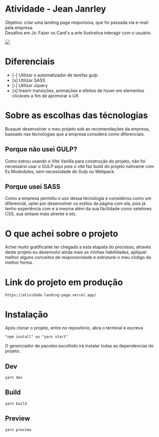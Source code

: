 <h1>Atividade - Jean Janrley</h1>
<p>
	Objetivo: criar uma landing page responsiva, que foi passada via e-mail pela empresa.<br/>
	Desafios em Js: Fazer os Card's a arte Ilustrativa interagir com o usuário.<br/>
</p>

<img src="dist/assets/header-1920.2203da71.png"><br/>

<h1>Diferenciais</h1>
<ul>
	<li>[-] Utilizar o automatizador de tarefas gulp</li>
	<li>[x] Utilizar SASS</li>
	<li>[-] Utilizar Jquery</li>
	<li>[x] Inserir transições, animações e efeitos de hover em elementos clicáveis a fim de aprimorar a UX</li>
</ul>

<h1>Sobre as escolhas das técnologias</h1>
<p>
	Busquei desenvolver o meu projeto sob as recomendações da empresa, baseado nas técnologias que a empresa considera como diferenciais.
</p>
	<h2>Porque não usei GULP?</h2>
<p>
	Como estrou usando o Vite Vanilla para construção do projeto, não foi necessário usar o GULP aqui pois o vite faz build do projeto nativame com Es Mododules, sem necessidade do Gulp ou Webpack.
</p>

<h2>Porque usei SASS</h2>
<p>
	Como a empresa permitiu o uso dessa técnologia e considerou como um diferencial, optei por desenvolver os estilos da página com ela, pois já tenho experiência com e a mesma além da sua fácilidade como seletores CSS, sua sintaxe mais atrente e etc.
</p>

<h1>O que achei sobre o projeto</h1>
<p>
	Achei muito gratificante ter chegado a esta etapata do processo, através deste projeto eu desenvolvi ainda mais as minhas habilidades, apliquei melhor alguns conceitos de responsividade e estruturei o meu código da melhor forma.
</p>

<h1>Link do projeto em produção</h1>
<p>

	https://atividade-landing-page.vercel.app/
</p>

<h1>Instalação</h1>
<p>
	Após clonar o projeto, entre no repositório, abra o terminal e escreva

	"npm install" ou "yarn start"
</p>

<p>
	O gerenciador de pacotes escolhido irá instalar todas as dependencias do projeto.
<p>

<h2>Dev</h2>
<p>

	yarn dev
</p>

<h2>Build</h2>
<p>

	yarn build
</p>

<h2>Preview</h2>
<p>

	yarn preview
</p>